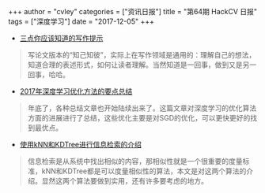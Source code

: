 +++
author = "cvley"
categories = ["资讯日报"]
title = "第64期 HackCV 日报"
tags = ["深度学习"]
date = "2017-12-05"
+++

- [三点你应该知道的写作提示](http://naacl2018.org/invited%20post/2017/12/01/three-writing-tips-you-already-know.html?from=hackcv&hmsr=hackcv.com&utm_medium=hackcv.com&utm_source=hackcv.com)

> 写论文版本的“知己知彼”，实际上在写作领域是通用的：理解自己的想法，知道合理的表述形式，如何让读者理解。当然知道是一回事，做到又是另一回事，哈哈。

- [2017年深度学习优化方法的要点总结](http://ruder.io/deep-learning-optimization-2017/index.html?from=hackcv&hmsr=hackcv.com&utm_medium=hackcv.com&utm_source=hackcv.com)

> 年底了，各种总结文章也开始陆续出来了。这篇文章对深度学习的优化算法方面的进展进行了总结，这些优化主要是对SGD的优化，可以更快更好的找到最优点。

- [使用kNN和KDTree进行信息检索的介绍](https://www.analyticsvidhya.com/blog/2017/11/information-retrieval-using-kdtree/?from=hackcv&hmsr=hackcv.com&utm_medium=hackcv.com&utm_source=hackcv.com)

> 信息检索是从系统中找出相似的内容，那相似性就是一个很重要的度量标准，kNN和KDTree都是可以度量相似性的算法，本文是对这两个算法的介绍。显然这两个算法要做到实用，还有许多要考虑的地方。

